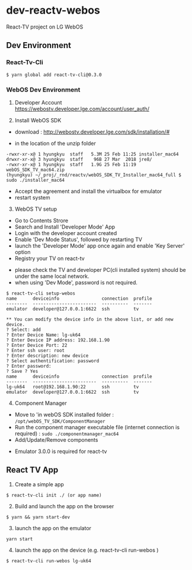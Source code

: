 # dev-reactv-webos
React-TV project on LG WebOS

## Dev Environment
### React-Tv-Cli

```
$ yarn global add react-tv-cli@0.3.0
```

### WebOS Dev Environment

1) Developer Account
  https://webostv.developer.lge.com/account/user_auth/

2) Install WebOS SDK
  - download : http://webostv.developer.lge.com/sdk/installation/#

  - in the location of the unzip folder
  ```
  -rwxr-xr-x@ 1 hyungkyu  staff   5.3M 25 Feb 11:25 installer_mac64
  drwxr-xr-x@ 3 hyungkyu  staff    96B 27 Mar  2018 jre8/
  -rwxr-xr-x@ 1 hyungkyu  staff   1.9G 25 Feb 11:19 webOS_SDK_TV_mac64.zip
  (hyungkyu) ~/_proj/_rnd/reactv/webOS_SDK_TV_Installer_mac64_full $ sudo ./installer_mac64 
  ```

  - Accept the agreement and install the virtualbox for emulator
  - restart system
  
3) WebOS TV setup
  - Go to Contents Strore
  - Search and Install 'Developer Mode' App
  - Login with the developer account created
  - Enable 'Dev Mode Status', followed by restarting TV
  - launch the 'Developer Mode' app once again and enable 'Key Server' option
  - Registry your TV on react-tv
  * please check the TV and developer PC(cli installed system) should be under the same local network.
  * when using 'Dev Mode', password is not required.
  ```
  $ react-tv-cli setup-webos
  name      deviceinfo                connection  profile
  --------  ------------------------  ----------  -------
  emulator  developer@127.0.0.1:6622  ssh         tv     

  ** You can modify the device info in the above list, or add new device.
  ? Select: add
  ? Enter Device Name: lg-uk64
  ? Enter Device IP address: 192.168.1.90
  ? Enter Device Port: 22
  ? Enter ssh user: root
  ? Enter description: new device
  ? Select authentification: password
  ? Enter password: 
  ? Save ? Yes
  name      deviceinfo                connection  profile
  --------  ------------------------  ----------  -------
  lg-uk64   root@192.168.1.90:22      ssh         tv     
  emulator  developer@127.0.0.1:6622  ssh         tv  
  ```
  
4) Component Manager
  - Move to 'in webOS SDK installed folder : ```/opt/webOS_TV_SDK/ComponentManager```
  - Run the component manager executable file (internet connection is required) : ``` sudo ./componentmanager_mac64 ```
  - Add/Update/Remove components
  * Emulator 3.0.0 is required for react-tv
  
## React TV App

1) Create a simple app
```
$ react-tv-cli init ./ (or app name)
```

2) Build and launch the app on the browser
```
$ yarn && yarn start-dev
```

3) launch the app on the emulator
```
yarn start
```

4) launch the app on the device
(e.g. react-tv-cli run-webos <device>)
```
$ react-tv-cli run-webos lg-uk64
```
